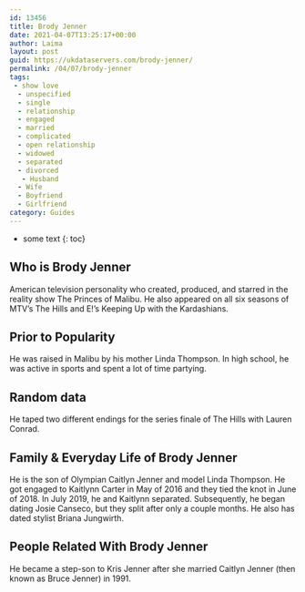 ```yaml
---
id: 13456
title: Brody Jenner
date: 2021-04-07T13:25:17+00:00
author: Laima
layout: post
guid: https://ukdataservers.com/brody-jenner/
permalink: /04/07/brody-jenner
tags:
 - show love
  - unspecified
  - single
  - relationship
  - engaged
  - married
  - complicated
  - open relationship
  - widowed
  - separated
  - divorced
   - Husband
  - Wife
  - Boyfriend
  - Girlfriend
category: Guides
---
```


* some text
{: toc}


## Who is Brody Jenner
                  
                  
                  
American television personality who created, produced, and starred in the reality show The Princes of Malibu. He also appeared on all six seasons of MTV&#8217;s The Hills and E!&#8217;s Keeping Up with the Kardashians.
                  
              
            
              
            
                
                
                
## Prior to Popularity
                  
                  
                  
He was raised in Malibu by his mother Linda Thompson. In high school, he was active in sports and spent a lot of time partying. 
                  
              
            
              
            
                
                
                
## Random data
                  
                  
                  
He taped two different endings for the series finale of The Hills with Lauren Conrad. 
                  
              
            
              
            
                
                
                
## Family & Everyday Life of Brody Jenner
                  
                  
                  
He is the son of Olympian Caitlyn Jenner and model Linda Thompson. He got engaged to Kaitlynn Carter in May of 2016 and they tied the knot in June of 2018. In July 2019, he and Kaitlynn separated. Subsequently, he began dating Josie Canseco, but they split after only a couple months. He also has dated stylist Briana Jungwirth.
                  
              
            
              
            
                
                
                
## People Related With Brody Jenner
                  
                  
                  
He became a step-son to Kris Jenner after she married Caitlyn Jenner (then known as Bruce Jenner) in 1991. 
                  
              
            
              
            
                
              
            
              
              
            
            
              
            
          
          
          